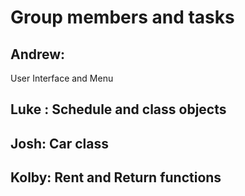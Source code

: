 # Group members and tasks
## Andrew: 
User Interface and Menu
## Luke : Schedule and class objects
## Josh: Car class
## Kolby: Rent and Return functions
